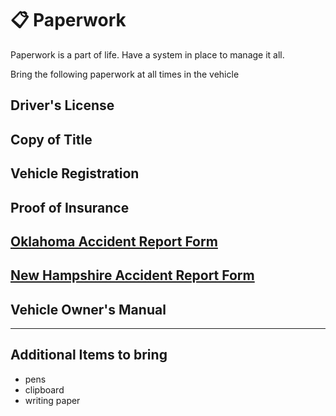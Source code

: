 # 📋 Paperwork 

Paperwork is a part of life. Have a system in place to manage it all. 

Bring the following paperwork at all times in the vehicle

## Driver's License
## Copy of Title
## Vehicle Registration
## Proof of Insurance
## [Oklahoma Accident Report Form](./oklahoma-collision-report-form.pdf)
## [New Hampshire Accident Report Form](./new-hampshire-accident-report-form.pdf)
## Vehicle Owner's Manual

***

## Additional Items to bring
* pens
* clipboard
* writing paper
